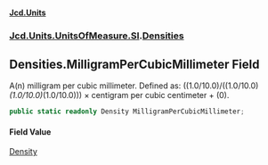 #### [Jcd.Units](index.md 'index')
### [Jcd.Units.UnitsOfMeasure.SI](Jcd.Units.UnitsOfMeasure.SI.md 'Jcd.Units.UnitsOfMeasure.SI').[Densities](Densities.md 'Jcd.Units.UnitsOfMeasure.SI.Densities')

## Densities.MilligramPerCubicMillimeter Field

A(n) milligram per cubic millimeter. Defined as: ((1.0/10.0)/((1.0/10.0)*(1.0/10.0)*(1.0/10.0))) × centigram per cubic centimeter + (0).

```csharp
public static readonly Density MilligramPerCubicMillimeter;
```

#### Field Value
[Density](Density.md 'Jcd.Units.UnitTypes.Density')